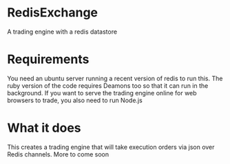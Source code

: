 RedisExchange
=============

A trading engine with a redis datastore

Requirements
============

You need an ubuntu server running a recent version of redis to run this.
The ruby version of the code requires Deamons too so that it can run in the background.
If you want to serve the trading engine online for web browsers to trade, you also need to run Node.js

What it does
============
This creates a trading engine that will take execution orders via json over Redis channels.
More to come soon
